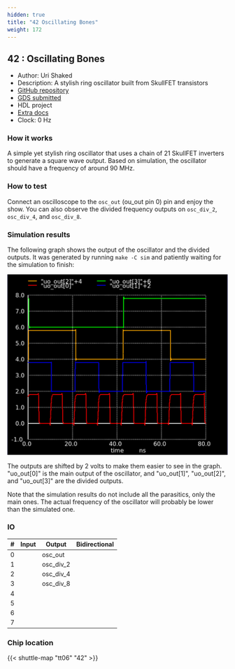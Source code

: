 ```yaml
---
hidden: true
title: "42 Oscillating Bones"
weight: 172
---
```


## 42 : Oscillating Bones

* Author: Uri Shaked
* Description: A stylish ring oscillator built from SkullFET transistors
* [GitHub repository](https://github.com/urish/tt06-oscillating-bones)
* [GDS submitted](https://github.com/urish/tt06-oscillating-bones/actions/runs/8711104507)
* HDL project
* [Extra docs](None)
* Clock: 0 Hz

<!---

This file is used to generate your project datasheet. Please fill in the information below and delete any unused
sections.

You can also include images in this folder and reference them in the markdown. Each image must be less than
512 kb in size, and the combined size of all images must be less than 1 MB.
-->


### How it works

A simple yet stylish ring oscillator that uses a chain of 21 SkullFET inverters to generate a square wave output. Based on simulation, the oscillator should have a frequency of around 90 MHz.

### How to test

Connect an oscilloscope to the `osc_out` (ou_out pin 0) pin and enjoy the show. You can also observe the divided frequency outputs on `osc_div_2`, `osc_div_4`, and `osc_div_8`.

### Simulation results

The following graph shows the output of the oscillator and the divided outputs. It was generated by running `make -C sim` and patiently waiting for the simulation to finish:

![Simulation results](images/sim.png)

The outputs are shifted by 2 volts to make them easier to see in the graph. "uo_out[0]" is the main output of the oscillator, and "uo_out[1]", "uo_out[2]", and "uo_out[3]" are the divided outputs.

Note that the simulation results do not include all the parasitics, only the main ones. The actual frequency of the oscillator will probably be lower than the simulated one.


### IO

| # | Input          | Output         | Bidirectional   |
| - | -------------- | -------------- | --------------- |
| 0 |  | osc_out |  |
| 1 |  | osc_div_2 |  |
| 2 |  | osc_div_4 |  |
| 3 |  | osc_div_8 |  |
| 4 |  |  |  |
| 5 |  |  |  |
| 6 |  |  |  |
| 7 |  |  |  |

### Chip location

{{< shuttle-map "tt06" "42" >}}
